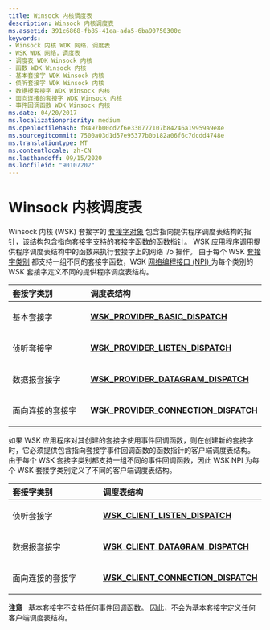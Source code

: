 ```yaml
---
title: Winsock 内核调度表
description: Winsock 内核调度表
ms.assetid: 391c6868-fb85-41ea-ada5-6ba90750300c
keywords:
- Winsock 内核 WDK 网络，调度表
- WSK WDK 网络，调度表
- 调度表 WDK Winsock 内核
- 函数 WDK Winsock 内核
- 基本套接字 WDK Winsock 内核
- 侦听套接字 WDK Winsock 内核
- 数据报套接字 WDK Winsock 内核
- 面向连接的套接字 WDK Winsock 内核
- 事件回调函数 WDK Winsock 内核
ms.date: 04/20/2017
ms.localizationpriority: medium
ms.openlocfilehash: f8497b00cd2f6e330777107b84246a19959a9e8e
ms.sourcegitcommit: 7500a03d1d57e95377b0b182a06f6c7dcdd4748e
ms.translationtype: MT
ms.contentlocale: zh-CN
ms.lasthandoff: 09/15/2020
ms.locfileid: "90107202"
---
```

# <a name="winsock-kernel-dispatch-tables"></a>Winsock 内核调度表


Winsock 内核 (WSK) 套接字的 [套接字对象](winsock-kernel-objects.md) 包含指向提供程序调度表结构的指针，该结构包含指向套接字支持的套接字函数的函数指针。 WSK 应用程序调用提供程序调度表结构中的函数来执行套接字上的网络 i/o 操作。 由于每个 WSK [套接字类别](winsock-kernel-socket-categories.md) 都支持一组不同的套接字函数，WSK [网络编程接口 (NPI) ](network-programming-interface.md) 为每个类别的 WSK 套接字定义不同的提供程序调度表结构。

<table>
<colgroup>
<col width="50%" />
<col width="50%" />
</colgroup>
<thead>
<tr class="header">
<th align="left">套接字类别</th>
<th align="left">调度表结构</th>
</tr>
</thead>
<tbody>
<tr class="odd">
<td align="left"><p>基本套接字</p></td>
<td align="left"><p><a href="/windows-hardware/drivers/ddi/wsk/ns-wsk-_wsk_provider_basic_dispatch" data-raw-source="[&lt;strong&gt;WSK_PROVIDER_BASIC_DISPATCH&lt;/strong&gt;](/windows-hardware/drivers/ddi/wsk/ns-wsk-_wsk_provider_basic_dispatch)"><strong>WSK_PROVIDER_BASIC_DISPATCH</strong></a></p></td>
</tr>
<tr class="even">
<td align="left"><p>侦听套接字</p></td>
<td align="left"><p><a href="/windows-hardware/drivers/ddi/wsk/ns-wsk-_wsk_provider_listen_dispatch" data-raw-source="[&lt;strong&gt;WSK_PROVIDER_LISTEN_DISPATCH&lt;/strong&gt;](/windows-hardware/drivers/ddi/wsk/ns-wsk-_wsk_provider_listen_dispatch)"><strong>WSK_PROVIDER_LISTEN_DISPATCH</strong></a></p></td>
</tr>
<tr class="odd">
<td align="left"><p>数据报套接字</p></td>
<td align="left"><p><a href="/windows-hardware/drivers/ddi/wsk/ns-wsk-_wsk_provider_datagram_dispatch" data-raw-source="[&lt;strong&gt;WSK_PROVIDER_DATAGRAM_DISPATCH&lt;/strong&gt;](/windows-hardware/drivers/ddi/wsk/ns-wsk-_wsk_provider_datagram_dispatch)"><strong>WSK_PROVIDER_DATAGRAM_DISPATCH</strong></a></p></td>
</tr>
<tr class="even">
<td align="left"><p>面向连接的套接字</p></td>
<td align="left"><p><a href="/windows-hardware/drivers/ddi/wsk/ns-wsk-_wsk_provider_connection_dispatch" data-raw-source="[&lt;strong&gt;WSK_PROVIDER_CONNECTION_DISPATCH&lt;/strong&gt;](/windows-hardware/drivers/ddi/wsk/ns-wsk-_wsk_provider_connection_dispatch)"><strong>WSK_PROVIDER_CONNECTION_DISPATCH</strong></a></p></td>
</tr>
</tbody>
</table>

 

如果 WSK 应用程序对其创建的套接字使用事件回调函数，则在创建新的套接字时，它必须提供包含指向套接字事件回调函数的函数指针的客户端调度表结构。 由于每个 WSK 套接字类别都支持一组不同的事件回调函数，因此 WSK NPI 为每个 WSK 套接字类别定义了不同的客户端调度表结构。

<table>
<colgroup>
<col width="50%" />
<col width="50%" />
</colgroup>
<thead>
<tr class="header">
<th align="left">套接字类别</th>
<th align="left">调度表结构</th>
</tr>
</thead>
<tbody>
<tr class="odd">
<td align="left"><p>侦听套接字</p></td>
<td align="left"><p><a href="/windows-hardware/drivers/ddi/wsk/ns-wsk-_wsk_client_listen_dispatch" data-raw-source="[&lt;strong&gt;WSK_CLIENT_LISTEN_DISPATCH&lt;/strong&gt;](/windows-hardware/drivers/ddi/wsk/ns-wsk-_wsk_client_listen_dispatch)"><strong>WSK_CLIENT_LISTEN_DISPATCH</strong></a></p></td>
</tr>
<tr class="even">
<td align="left"><p>数据报套接字</p></td>
<td align="left"><p><a href="/windows-hardware/drivers/ddi/wsk/ns-wsk-_wsk_client_datagram_dispatch" data-raw-source="[&lt;strong&gt;WSK_CLIENT_DATAGRAM_DISPATCH&lt;/strong&gt;](/windows-hardware/drivers/ddi/wsk/ns-wsk-_wsk_client_datagram_dispatch)"><strong>WSK_CLIENT_DATAGRAM_DISPATCH</strong></a></p></td>
</tr>
<tr class="odd">
<td align="left"><p>面向连接的套接字</p></td>
<td align="left"><p><a href="/windows-hardware/drivers/ddi/wsk/ns-wsk-_wsk_client_connection_dispatch" data-raw-source="[&lt;strong&gt;WSK_CLIENT_CONNECTION_DISPATCH&lt;/strong&gt;](/windows-hardware/drivers/ddi/wsk/ns-wsk-_wsk_client_connection_dispatch)"><strong>WSK_CLIENT_CONNECTION_DISPATCH</strong></a></p></td>
</tr>
</tbody>
</table>

 

**注意**   基本套接字不支持任何事件回调函数。 因此，不会为基本套接字定义任何客户端调度表结构。

 

